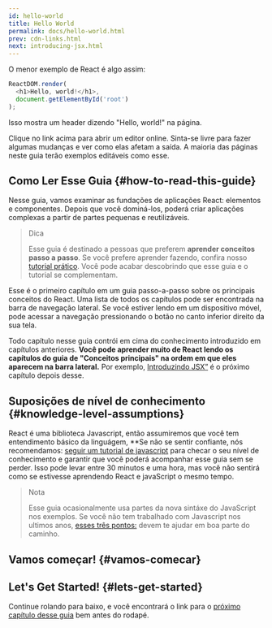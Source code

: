 ```yaml
---
id: hello-world
title: Hello World
permalink: docs/hello-world.html
prev: cdn-links.html
next: introducing-jsx.html
---
```


O menor exemplo de React é algo assim:

```js
ReactDOM.render(
  <h1>Hello, world!</h1>,
  document.getElementById('root')
);
```

Isso mostra um header dizendo "Hello, world!" na página.

[](codepen://hello-world)

Clique no link acima para abrir um editor online. Sinta-se livre para fazer algumas mudanças e ver como elas afetam a saída. A maioria das páginas neste guia terão exemplos editáveis como esse.


## Como Ler Esse Guia {#how-to-read-this-guide}

Nesse guia, vamos examinar as fundações de aplicações React: elementos e componentes. Depois que você dominá-los, poderá criar aplicações complexas a partir de partes pequenas e reutilizáveis.

>Dica
>
>Esse guia é destinado a pessoas que preferem **aprender conceitos passo a passo**. Se você prefere aprender fazendo, confira nosso [tutorial prático](/tutorial/tutorial.html). Você pode acabar descobrindo que esse guia e o tutorial se complementam.

Esse é o primeiro capítulo em um guia passo-a-passo sobre os principais conceitos do React. Uma lista de todos os capítulos pode ser encontrada na barra de navegação lateral. Se você estiver lendo em um dispositivo móvel, pode acessar a navegação pressionando o botão no canto inferior direito da sua tela.

Todo capítulo nesse guia contrói em cima do conhecimento introduzido em capítulos anteriores. **Você pode aprender muito de React lendo os capítulos do guia de "Conceitos principais" na ordem em que eles aparecem na barra lateral.** Por exemplo, [Introduzindo JSX”](/docs/introducing-jsx.html) é o próximo capítulo depois desse.

## Suposições de nível de conhecimento {#knowledge-level-assumptions}

React é uma biblioteca Javascript, então assumiremos que você tem entendimento básico da linguágem, **Se não se sentir confiante, nós recomendamos: [seguir um tutorial de javascript](https://developer.mozilla.org/en-US/docs/Web/JavaScript/A_re-introduction_to_JavaScript) para checar o seu nível de conhecimento e garantir que você poderá acompanhar esse guia sem se perder. Isso pode levar entre 30 minutos e uma hora, mas você não sentirá como se estivesse aprendendo React e javaScript o mesmo tempo.

>Nota
>
>Esse guia ocasionalmente usa partes da nova sintáxe do JavaScript nos exemplos. Se você não tem trabalhado com Javascript nos ultimos anos, [esses três pontos:](https://gist.github.com/gaearon/683e676101005de0add59e8bb345340c) devem te ajudar em boa parte do caminho.


## Vamos começar! {#vamos-comecar}
## Let's Get Started! {#lets-get-started}

Continue rolando para baixo, e você encontrará o link para o [próximo capítulo desse guia](/docs/introducing-jsx.html) bem antes do rodapé.
